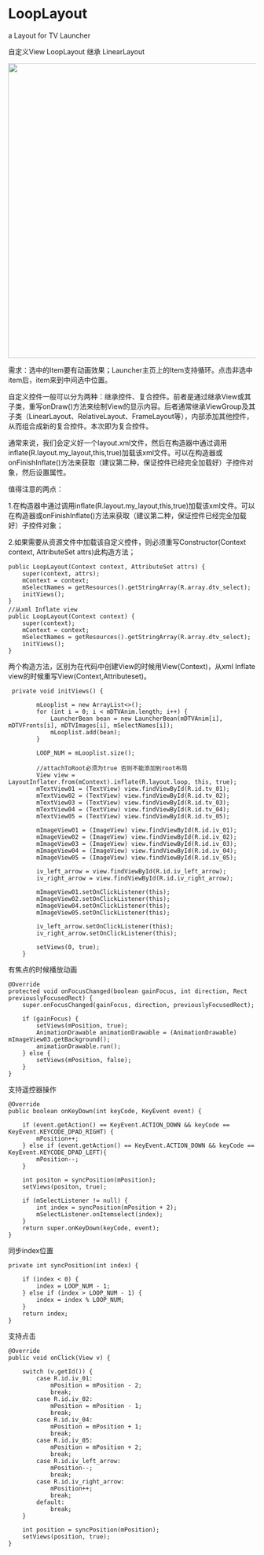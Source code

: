 # LoopLayout
a Layout for TV Launcher



自定义View LoopLayout 继承 LinearLayout

<img src="https://github.com/tracyliu1/LoopLayout/blob/master/screenshots/LoopLayout.gif" width = "600"/>



需求：选中的Item要有动画效果；Launcher主页上的Item支持循环。点击非选中item后，item来到中间选中位置。



自定义控件一般可以分为两种：继承控件、复合控件。前者是通过继承View或其子类，重写onDraw()方法来绘制View的显示内容。后者通常继承ViewGroup及其子类（LinearLayout、RelativeLayout、FrameLayout等），内部添加其他控件，从而组合成新的复合控件。本次即为复合控件。

通常来说，我们会定义好一个layout.xml文件，然后在构造器中通过调用inflate(R.layout.my_layout,this,true)加载该xml文件。可以在构造器或onFinishInflate()方法来获取（建议第二种，保证控件已经完全加载好）子控件对象，然后设置属性。

值得注意的两点：

1.在构造器中通过调用inflate(R.layout.my_layout,this,true)加载该xml文件。可以在构造器或onFinishInflate()方法来获取（建议第二种，保证控件已经完全加载好）子控件对象；

2.如果需要从资源文件中加载该自定义控件，则必须重写Constructor(Context context, AttributeSet attrs)此构造方法；



    public LoopLayout(Context context, AttributeSet attrs) {
        super(context, attrs);
        mContext = context;
        mSelectNames = getResources().getStringArray(R.array.dtv_select);
        initViews();
    }
    //从xml Inflate view
    public LoopLayout(Context context) {
        super(context);
        mContext = context;
        mSelectNames = getResources().getStringArray(R.array.dtv_select);
        initViews();
    }

两个构造方法，区别为在代码中创建View的时候用View(Context)，从xml Inflate view的时候重写View(Context,Attributeset)。

     private void initViews() {

            mLooplist = new ArrayList<>();
            for (int i = 0; i < mDTVAnim.length; i++) {
                LauncherBean bean = new LauncherBean(mDTVAnim[i], mDTVFronts[i], mDTVImages[i], mSelectNames[i]);
                mLooplist.add(bean);
            }

            LOOP_NUM = mLooplist.size();

            //attachToRoot必须为true 否则不能添加到root布局
            View view = LayoutInflater.from(mContext).inflate(R.layout.loop, this, true);
            mTextView01 = (TextView) view.findViewById(R.id.tv_01);
            mTextView02 = (TextView) view.findViewById(R.id.tv_02);
            mTextView03 = (TextView) view.findViewById(R.id.tv_03);
            mTextView04 = (TextView) view.findViewById(R.id.tv_04);
            mTextView05 = (TextView) view.findViewById(R.id.tv_05);

            mImageView01 = (ImageView) view.findViewById(R.id.iv_01);
            mImageView02 = (ImageView) view.findViewById(R.id.iv_02);
            mImageView03 = (ImageView) view.findViewById(R.id.iv_03);
            mImageView04 = (ImageView) view.findViewById(R.id.iv_04);
            mImageView05 = (ImageView) view.findViewById(R.id.iv_05);

            iv_left_arrow = view.findViewById(R.id.iv_left_arrow);
            iv_right_arrow = view.findViewById(R.id.iv_right_arrow);

            mImageView01.setOnClickListener(this);
            mImageView02.setOnClickListener(this);
            mImageView04.setOnClickListener(this);
            mImageView05.setOnClickListener(this);

            iv_left_arrow.setOnClickListener(this);
            iv_right_arrow.setOnClickListener(this);

            setViews(0, true);
        }

有焦点的时候播放动画

    @Override
    protected void onFocusChanged(boolean gainFocus, int direction, Rect previouslyFocusedRect) {
        super.onFocusChanged(gainFocus, direction, previouslyFocusedRect);

        if (gainFocus) {
            setViews(mPosition, true);
            AnimationDrawable animationDrawable = (AnimationDrawable) mImageView03.getBackground();
            animationDrawable.run();
        } else {
            setViews(mPosition, false);
        }
    }

支持遥控器操作

    @Override
    public boolean onKeyDown(int keyCode, KeyEvent event) {

        if (event.getAction() == KeyEvent.ACTION_DOWN && keyCode == KeyEvent.KEYCODE_DPAD_RIGHT) {
            mPosition++;
        } else if (event.getAction() == KeyEvent.ACTION_DOWN && keyCode == KeyEvent.KEYCODE_DPAD_LEFT){
            mPosition--;
        }

        int positon = syncPosition(mPosition);
        setViews(positon, true);

        if (mSelectListener != null) {
            int index = syncPosition(mPosition + 2);
            mSelectListener.onItemselect(index);
        }
        return super.onKeyDown(keyCode, event);
    }

同步index位置

    private int syncPosition(int index) {

        if (index < 0) {
            index = LOOP_NUM - 1;
        } else if (index > LOOP_NUM - 1) {
            index = index % LOOP_NUM;
        }
        return index;
    }

支持点击

    @Override
    public void onClick(View v) {

        switch (v.getId()) {
            case R.id.iv_01:
                mPosition = mPosition - 2;
                break;
            case R.id.iv_02:
                mPosition = mPosition - 1;
                break;
            case R.id.iv_04:
                mPosition = mPosition + 1;
                break;
            case R.id.iv_05:
                mPosition = mPosition + 2;
                break;
            case R.id.iv_left_arrow:
                mPosition--;
                break;
            case R.id.iv_right_arrow:
                mPosition++;
                break;
            default:
                break;
        }

        int position = syncPosition(mPosition);
        setViews(position, true);
    }
